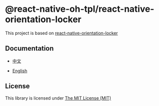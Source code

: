 # @react-native-oh-tpl/react-native-orientation-locker

This project is based on [react-native-orientation-locker](https://github.com/wonday/react-native-orientation-locker)

## Documentation

- [中文](https://gitee.com/react-native-oh-library/usage-docs/blob/master/zh-cn/react-native-orientation-locker.md)

- [English](https://gitee.com/react-native-oh-library/usage-docs/blob/master/en/react-native-orientation-locker.md)

## License

This library is licensed under [The MIT License (MIT)](https://github.com/wonday/react-native-orientation-locker/blob/master/LICENSE)
